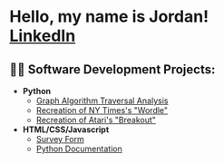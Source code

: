 <h1>Hello, my name is Jordan! <br/><a href="https://www.linkedin.com/in/jfasoltholmes/">LinkedIn</a></h1>

<h2>👨‍💻 Software Development Projects:</h2>

- <b>Python</b>
  - [Graph Algorithm Traversal Analysis](https://github.com/jfasoltholmes/graph-assignment-jfasoltholmes)
  - [Recreation of NY Times's "Wordle"](https://github.com/jfasoltholmes/wordle)
  - [Recreation of Atari's "Breakout"](https://github.com/jfasoltholmes/breakout)
- <b>HTML/CSS/Javascript</b>
  - [Survey Form](https://github.com/jfasoltholmes/fccSurvey)
  - [Python Documentation](https://github.com/jfasoltholmes/pythonDocumentation)
<!---
  - [[WIP] Sigma Chi Alumni Emailer Using SMTP](https://github.com/Pmcslarrow/TribuneLetter)
--->

<!---    
<h2>📜 Certifications:</h2>
- <b>Company Placeholder</b>
  - [CERT1](https://github.com/jfasoltholmes)
--->
